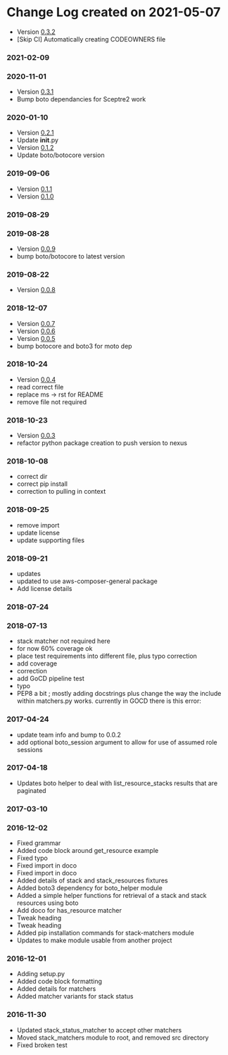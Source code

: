# Change Log created on 2021-05-07
  * Version [0.3.2](../../releases/tag/0.3.2)
  * [Skip CI] Automatically creating CODEOWNERS file

### 2021-02-09

### 2020-11-01
  * Version [0.3.1](../../releases/tag/0.3.1)
  * Bump boto dependancies for Sceptre2 work

### 2020-01-10
  * Version [0.2.1](../../releases/tag/0.2.1)
  * Update __init__.py
  * Version [0.1.2](../../releases/tag/0.1.2)
  * Update boto/botocore version

### 2019-09-06
  * Version [0.1.1](../../releases/tag/0.1.1)
  * Version [0.1.0](../../releases/tag/0.1.0)

### 2019-08-29

### 2019-08-28
  * Version [0.0.9](../../releases/tag/0.0.9)
  * bump boto/botocore to latest version

### 2019-08-22
  * Version [0.0.8](../../releases/tag/0.0.8)

### 2018-12-07
  * Version [0.0.7](../../releases/tag/0.0.7)
  * Version [0.0.6](../../releases/tag/0.0.6)
  * Version [0.0.5](../../releases/tag/0.0.5)
  * bump botocore and boto3 for moto dep

### 2018-10-24
  * Version [0.0.4](../../releases/tag/0.0.4)
  * read correct file
  * replace ms -> rst for README
  * remove file not required

### 2018-10-23
  * Version [0.0.3](../../releases/tag/0.0.3)
  * refactor python package creation to push version to nexus

### 2018-10-08
  * correct dir
  * correct pip install
  * correction to pulling in context

### 2018-09-25
  * remove import
  * update license
  * update supporting files

### 2018-09-21
  * updates
  * updated to use aws-composer-general package
  * Add license details

### 2018-07-24

### 2018-07-13
  * stack matcher not required here
  * for now 60% coverage ok
  * place test requirements into different file, plus typo correction
  * add coverage
  * correction
  * add GoCD pipeline test
  * typo
  * PEP8 a bit ; mostly adding docstrings plus change the way the include within matchers.py works. currently in GOCD there is this error:

### 2017-04-24
  * update team info and bump to 0.0.2
  * add optional boto_session argument to allow for use of assumed role sessions

### 2017-04-18
  * Updates boto helper to deal with list_resource_stacks results that are paginated

### 2017-03-10

### 2016-12-02
  * Fixed grammar
  * Added code block around get_resource example
  * Fixed typo
  * Fixed import in doco
  * Fixed import in doco
  * Added details of stack and stack_resources fixtures
  * Added boto3 dependency for boto_helper module
  * Added a simple helper functions for retrieval of a stack and stack resources using boto
  * Add doco for has_resource matcher
  * Tweak heading
  * Tweak heading
  * Added pip installation commands for stack-matchers module
  * Updates to make module usable from another project

### 2016-12-01
  * Adding setup.py
  * Added code block formatting
  * Added details for matchers
  * Added matcher variants for stack status

### 2016-11-30
  * Updated stack_status_matcher to accept other matchers
  * Moved stack_matchers module to root, and removed src directory
  * Fixed broken test
